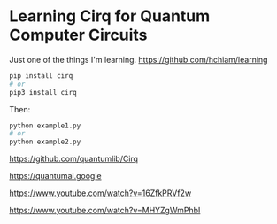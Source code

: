 # Learning Cirq for Quantum Computer Circuits

Just one of the things I'm learning. https://github.com/hchiam/learning

```bash
pip install cirq
# or
pip3 install cirq
```

Then:

```bash
python example1.py
# or
python example2.py
```

https://github.com/quantumlib/Cirq

https://quantumai.google

https://www.youtube.com/watch?v=16ZfkPRVf2w

https://www.youtube.com/watch?v=MHYZgWmPhbI
